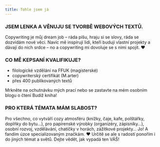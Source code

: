 ```yaml
---
title: Tohle jsem já
---
```

### JSEM LENKA A VĚNUJU SE TVORBĚ WEBOVÝCH TEXTŮ.
Copywriting je můj dream job – ráda píšu, hraju si se slovy, ráda se dozvídám nové věci. Navíc mě inspirují lidi, kteří budují vlastní projekty a dávají do nich srdce – no a copywriting mi dovoluje se s nimi spojit. ♥

### CO MĚ KEPSANÍ KVALIFIKUJE?

* filologické vzdělání na FFUK (magisterské)
* copywriterský certifikát (M.arter)
* přes 400 publikovaných textů

Mrkněte na ochutnávku mých prací nebo se zastavte na mém osobním blogu o čtení Budiž kniha!

### PRO KTERÁ TÉMATA MÁM SLABOST?

Pro všechno, co vytváří cozy atmosféru (knížky, čaje, kafe, polštářky, doplňky do bytu…), pro papírenské výrobky (organizéry, zápisníky…), osobní rozvoj, vzdělávání, chatičky v horách, zážitkové projekty… Jo! A fandím úzce specializovaným značkám. ♥ Určitě se ale s radostí ponořím i do jiných témat a světů. Dejte vědět, jak vypadá ten VÁŠ!
